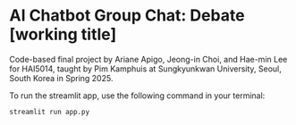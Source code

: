# AI Chatbot Group Chat: Debate [working title]
Code-based final project by Ariane Apigo, Jeong-in Choi, and Hae-min Lee for HAI5014, taught by Pim Kamphuis at Sungkyunkwan University, Seoul, South Korea in Spring 2025.

To run the streamlit app, use the following command in your terminal:

```bash
streamlit run app.py
```